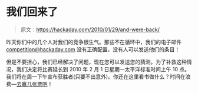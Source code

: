 # 我们回来了

> 原文：<https://hackaday.com/2010/01/29/and-were-back/>

昨天你们中的几个人对我们的竞争很生气。那些不在循环中，我们的电子邮件 competition@hackaday.com 没有正确配置，没有人可以发送他们的条目！

但是不要担心，我们已经解决了问题，现在您可以发送您的猜测。为了补救这种情况，我们决定将比赛延长到 2010 年 2 月 1 日星期一太平洋标准时间上午 10 点。我们将在周一下午宣布获胜者(只要不出意外)。你还在这里看书做什么？时间在浪费—[去赢几张票吧](http://hackaday.com/2010/01/28/contest-win-push-showcase-tickets/)！